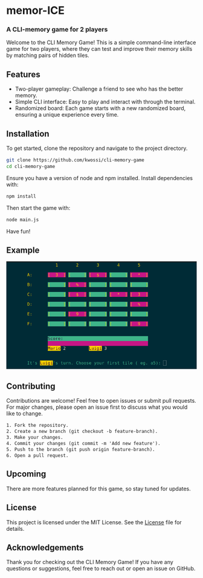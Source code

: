 # memor-ICE

### A CLI-memory game for 2 players

Welcome to the CLI Memory Game! This is a simple command-line interface game for two players, where they can test and improve their memory skills by matching pairs of hidden tiles.

## Features

- Two-player gameplay: Challenge a friend to see who has the better memory.
- Simple CLI interface: Easy to play and interact with through the terminal.
- Randomized board: Each game starts with a new randomized board, ensuring a unique experience every time.

## Installation

To get started, clone the repository and navigate to the project directory.

```bash
git clone https://github.com/kwossi/cli-memory-game
cd cli-memory-game
```

Ensure you have a version of node and npm installed. Install dependencies with:

```bash
npm install
```

Then start the game with:

```bash
node main.js
```

Have fun!

## Example

![CLI-Memory Game](<Screenshot from 2024-05-24 11-12-13.png>)

## Contributing

Contributions are welcome! Feel free to open issues or submit pull requests. For major changes, please open an issue first to discuss what you would like to change.

    1. Fork the repository.
    2. Create a new branch (git checkout -b feature-branch).
    3. Make your changes.
    4. Commit your changes (git commit -m 'Add new feature').
    5. Push to the branch (git push origin feature-branch).
    6. Open a pull request.

## Upcoming

There are more features planned for this game, so stay tuned for updates.

## License

This project is licensed under the MIT License. See the [License](License) file for details.

## Acknowledgements

Thank you for checking out the CLI Memory Game! If you have any questions or suggestions, feel free to reach out or open an issue on GitHub.
